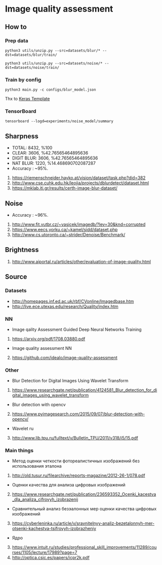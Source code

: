 # Image quality assessment

## How to 
### Prep data
```shell
python3 utils/unzip.py --src=datasets/blur/* --dst=datasets/blur/train/
```
```shell
python3 utils/unzip.py --src=datasets/noise/* --dst=datasets/noise/train/
```
### Train by config
```shell
python3 main.py -c configs/blur_model.json
```

Thx to [Keras Template](https://github.com/Ahmkel/Keras-Project-Template)

### TensorBoard
```shell
tensorboard --logd=experiments/noise_model/summary
```
## Sharpness 
* TOTAL: 8432, %100
* CLEAR: 3606, %42.76565464895636
* DIGIT BLUR: 3606, %42.76565464895636
* NAT BLUR: 1220, %14.468690702087287
* Accuracy : ~95%.

1. https://riemenschneider.hayko.at/vision/dataset/task.php?did=382 
2. http://www.cse.cuhk.edu.hk/leojia/projects/dblurdetect/dataset.html 
3. https://mklab.iti.gr/results/certh-image-blur-dataset/ 


## Noise
* Accuracy : ~96%.

1. http://www.fit.vutbr.cz/~vasicek/imagedb/?lev=30&knd=corrupted
2. https://www.eecs.yorku.ca/~kamel/sidd/dataset.php
3. http://www.cs.utoronto.ca/~strider/Denoise/Benchmark/

## Brightness

1. http://www.aiportal.ru/articles/other/evaluation-of-image-quality.html


## Source

### Datasets

* http://homepages.inf.ed.ac.uk/rbf/CVonline/Imagedbase.htm
* http://live.ece.utexas.edu/research/Quality/index.htm

### NN

* Image qality Assessment Guided Deep Neural Networks Training
1. https://arxiv.org/pdf/1708.03880.pdf 
* Image quality assessment NN
2. https://github.com/idealo/image-quality-assessment

### Other
* Blur Detection for Digital Images Using Wavelet Transform
1. https://www.researchgate.net/publication/4124581_Blur_detection_for_digital_images_using_wavelet_transform
* Blur detection with opencv
2. https://www.pyimagesearch.com/2015/09/07/blur-detection-with-opencv/
* Wavelet ru
3. http://www.lib.tpu.ru/fulltext/v/Bulletin_TPU/2011/v318/i5/15.pdf

### Main things
* Метод оценки четкости фотореалистичных изображений без использования эталона
1. http://old.tusur.ru/filearchive/reports-magazine/2012-26-1/078.pdf
* Оценки качества для анализа цифровых изображений
2. https://www.researchgate.net/publication/236593352_Ocenki_kacestva_dla_analiza_cifrovyh_izobrazenij
* Сравнительный анализ  безэалонных мер оценки качества цифровых изображений
3.  https://cyberleninka.ru/article/v/sravnitelnyy-analiz-bezetalonnyh-mer-otsenki-kachestva-tsifrovyh-izobrazheniy
* Ядро
3. https://www.intuit.ru/studies/professional_skill_improvements/11289/courses/1105/lecture/17989?page=7
4. http://optica.csic.es/papers/icpr2k.pdf

